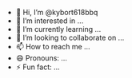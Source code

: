- 👋 Hi, I’m @kybort618bbq
- 👀 I’m interested in ...
- 🌱 I’m currently learning ...
- 💞️ I’m looking to collaborate on ...
- 📫 How to reach me ...
- 😄 Pronouns: ...
- ⚡ Fun fact: ...

<!---
kybort618bbq/kybort618bbq is a ✨ special ✨ repository because its `README.md` (this file) appears on your GitHub profile.
You can click the Preview link to take a look at your changes.
--->
